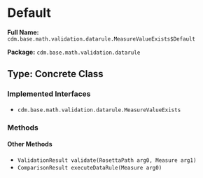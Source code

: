# Default

**Full Name:** `cdm.base.math.validation.datarule.MeasureValueExists$Default`

**Package:** `cdm.base.math.validation.datarule`

## Type: Concrete Class

### Implemented Interfaces

- `cdm.base.math.validation.datarule.MeasureValueExists`

### Methods

#### Other Methods

- `ValidationResult validate(RosettaPath arg0, Measure arg1)`
- `ComparisonResult executeDataRule(Measure arg0)`

